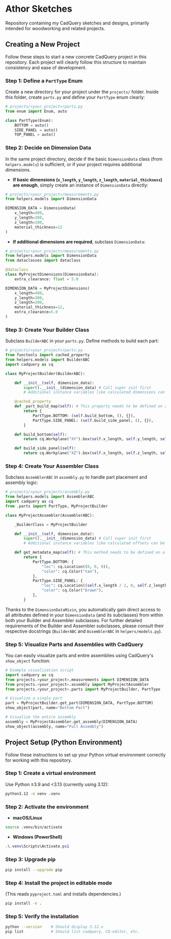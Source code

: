 # Athor Sketches

Repository containing my CadQuery sketches and designs, primarily intended for woodworking and related projects.

## Creating a New Project

Follow these steps to start a new concrete CadQuery project in this repository. Each project will clearly follow this structure to maintain consistency and ease of development.

### Step 1: Define a `PartType` Enum

Create a new directory for your project under the `projects/` folder. Inside this folder, create `parts.py` and define your `PartType` enum clearly:

```python
# projects/<your_project>/parts.py
from enum import Enum, auto

class PartType(Enum):
    BOTTOM = auto()
    SIDE_PANEL = auto()
    TOP_PANEL = auto()
```

### Step 2: Decide on Dimension Data

In the same project directory, decide if the basic `DimensionData` class (from `helpers.models`) is sufficient, or if your project requires additional dimensions.

* **If basic dimensions (`x_length`, `y_length`, `z_length`, `material_thickness`) are enough**, simply create an instance of `DimensionData` directly:

```python
# projects/<your_project>/measurements.py
from helpers.models import DimensionData

DIMENSION_DATA = DimensionData(
    x_length=400,
    y_length=300,
    z_length=200,
    material_thickness=12
)
```

* **If additional dimensions are required**, subclass `DimensionData`:

```python
# projects/<your_project>/measurements.py
from helpers.models import DimensionData
from dataclasses import dataclass

@dataclass
class MyProjectDimensions(DimensionData):
    extra_clearance: float = 5.0

DIMENSION_DATA = MyProjectDimensions(
    x_length=400,
    y_length=300,
    z_length=200,
    material_thickness=12,
    extra_clearance=5.0
)
```

### Step 3: Create Your Builder Class

Subclass `BuilderABC` in your `parts.py`. Define methods to build each part:

```python
# projects/<your_project>/parts.py
from functools import cached_property
from helpers.models import BuilderABC
import cadquery as cq

class MyProjectBuilder(BuilderABC):

    def __init__(self, dimension_data):
        super().__init__(dimension_data) # Call super init first
        # Additional instance variables like calculated dimensions can be defined here directly

    @cached_property
    def _part_build_map(self): # This property needs to be defined on all subclasses
        return {
            PartType.BOTTOM: (self.build_bottom, (), {}),
            PartType.SIDE_PANEL: (self.build_side_panel, (), {}),
        }

    def build_bottom(self):
        return cq.Workplane("XY").box(self.x_length, self.y_length, self.material_thickness)

    def build_side_panel(self):
        return cq.Workplane("XZ").box(self.x_length, self.z_length, self.material_thickness)
```

### Step 4: Create Your Assembler Class

Subclass `AssemblerABC` in `assembly.py` to handle part placement and assembly logic:

```python
# projects/<your_project>/assembly.py
from helpers.models import AssemblerABC
import cadquery as cq
from .parts import PartType, MyProjectBuilder

class MyProjectAssembler(AssemblerABC):

    _BuilderClass = MyProjectBuilder

    def __init__(self, dimension_data):
        super().__init__(dimension_data) # Call super init first
        # Additional instance variables like calculated offsets can be defined here directly

    def get_metadata_map(self): # This method needs to be defined on all subclasses.
        return {
            PartType.BOTTOM: {
                "loc": cq.Location((0, 0, 0)),
                "color": cq.Color("tan"),
            },
            PartType.SIDE_PANEL: {
                "loc": cq.Location((self.x_length / 2, 0, self.z_length / 2)),
                "color": cq.Color("brown"),
            },
        }
```

Thanks to the `DimensionDataMixin`, you automatically gain direct access to all attributes defined in your `DimensionData` (and its subclasses) from within both your Builder and Assembler subclasses. For further detailed requirements of the Builder and Assembler subclasses, please consult their respective docstrings (`BuilderABC` and `AssemblerABC` in `helpers/models.py`).

### Step 5: Visualize Parts and Assemblies with CadQuery
You can easily visualize parts and entire assemblies using CadQuery's `show_object` function:

```python
# Example visualization script
import cadquery as cq
from projects.<your_project>.measurements import DIMENSION_DATA
from projects.<your_project>.assembly import MyProjectAssembler
from projects.<your_project>.parts import MyProjectBuilder, PartType

# Visualize a single part
part = MyProjectBuilder.get_part(DIMENSION_DATA, PartType.BOTTOM)
show_object(part, name="Bottom Part")

# Visualize the entire assembly
assembly = MyProjectAssembler.get_assembly(DIMENSION_DATA)
show_object(assembly, name="Full Assembly")
```

## Project Setup (Python Environment)

Follow these instructions to set up your Python virtual environment correctly for working with this repository.

### Step 1: Create a virtual environment

Use Python ≥3.9 and <3.13 (currently using 3.12):

```bash
python3.12 -m venv .venv
```

### Step 2: Activate the environment

* **macOS/Linux**

```bash
source .venv/bin/activate
```

* **Windows (PowerShell)**

```powershell
.\.venv\Scripts\Activate.ps1
```

### Step 3: Upgrade pip

```bash
pip install --upgrade pip
```

### Step 4: Install the project in editable mode

(This reads `pyproject.toml` and installs dependencies.)

```bash
pip install -e .
```

### Step 5: Verify the installation

```bash
python --version    # Should display 3.12.x
pip list            # Should list cadquery, CQ-editor, etc.
```

